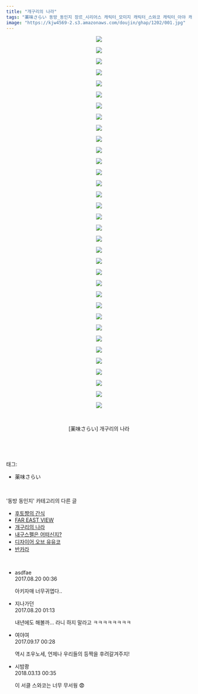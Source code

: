 ```yaml
---
title: "개구리의 나라"
tags: "薬味さらい 동방_동인지 장르_시리어스 캐릭터_모미지 캐릭터_스와코 캐릭터_아야 캐릭터_아키자매 캐릭터_카나코 캐릭터_히나"
image: "https://kjw4569-2.s3.amazonaws.com/doujin/ghap/1202/001.jpg"
---
```

<div class="article">
<p style="text-align: center; clear: none; float: none;"><img src="{{ site.imgserver9 }}/ghap/1202/001.jpg"/></p>
<p style="text-align: center; clear: none; float: none;"><img src="{{ site.imgserver9 }}/ghap/1202/002.jpg"/></p>
<p style="text-align: center; clear: none; float: none;"><img src="{{ site.imgserver9 }}/ghap/1202/003.jpg"/></p>
<p style="text-align: center; clear: none; float: none;"><img src="{{ site.imgserver9 }}/ghap/1202/004.jpg"/></p>
<p style="text-align: center; clear: none; float: none;"><img src="{{ site.imgserver9 }}/ghap/1202/005.jpg"/></p>
<p style="text-align: center; clear: none; float: none;"><img src="{{ site.imgserver9 }}/ghap/1202/006.jpg"/></p>
<p style="text-align: center; clear: none; float: none;"><img src="{{ site.imgserver9 }}/ghap/1202/007.jpg"/></p>
<p style="text-align: center; clear: none; float: none;"><img src="{{ site.imgserver9 }}/ghap/1202/008.jpg"/></p>
<p style="text-align: center; clear: none; float: none;"><img src="{{ site.imgserver9 }}/ghap/1202/009.jpg"/></p>
<p style="text-align: center; clear: none; float: none;"><img src="{{ site.imgserver9 }}/ghap/1202/010.jpg"/></p>
<p style="text-align: center; clear: none; float: none;"><img src="{{ site.imgserver9 }}/ghap/1202/011.jpg"/></p>
<p style="text-align: center; clear: none; float: none;"><img src="{{ site.imgserver9 }}/ghap/1202/012.jpg"/></p>
<p style="text-align: center; clear: none; float: none;"><img src="{{ site.imgserver9 }}/ghap/1202/013.jpg"/></p>
<p style="text-align: center; clear: none; float: none;"><img src="{{ site.imgserver9 }}/ghap/1202/014.jpg"/></p>
<p style="text-align: center; clear: none; float: none;"><img src="{{ site.imgserver9 }}/ghap/1202/015.jpg"/></p>
<p style="text-align: center; clear: none; float: none;"><img src="{{ site.imgserver9 }}/ghap/1202/016.jpg"/></p>
<p style="text-align: center; clear: none; float: none;"><img src="{{ site.imgserver9 }}/ghap/1202/017.jpg"/></p>
<p style="text-align: center; clear: none; float: none;"><img src="{{ site.imgserver9 }}/ghap/1202/018.jpg"/></p>
<p style="text-align: center; clear: none; float: none;"><img src="{{ site.imgserver9 }}/ghap/1202/019.jpg"/></p>
<p style="text-align: center; clear: none; float: none;"><img src="{{ site.imgserver9 }}/ghap/1202/020.jpg"/></p>
<p style="text-align: center; clear: none; float: none;"><img src="{{ site.imgserver9 }}/ghap/1202/021.jpg"/></p>
<p style="text-align: center; clear: none; float: none;"><img src="{{ site.imgserver9 }}/ghap/1202/022.jpg"/></p>
<p style="text-align: center; clear: none; float: none;"><img src="{{ site.imgserver9 }}/ghap/1202/023.jpg"/></p>
<p style="text-align: center; clear: none; float: none;"><img src="{{ site.imgserver9 }}/ghap/1202/024.jpg"/></p>
<p style="text-align: center; clear: none; float: none;"><img src="{{ site.imgserver9 }}/ghap/1202/025.jpg"/></p>
<p style="text-align: center; clear: none; float: none;"><img src="{{ site.imgserver9 }}/ghap/1202/026.jpg"/></p>
<p style="text-align: center; clear: none; float: none;"><img src="{{ site.imgserver9 }}/ghap/1202/027.jpg"/></p>
<p style="text-align: center; clear: none; float: none;"><img src="{{ site.imgserver9 }}/ghap/1202/028.jpg"/></p>
<p style="text-align: center; clear: none; float: none;"><img src="{{ site.imgserver9 }}/ghap/1202/029.jpg"/></p>
<p style="text-align: center; clear: none; float: none;"><img src="{{ site.imgserver9 }}/ghap/1202/030.jpg"/></p>
<p style="text-align: center; clear: none; float: none;"><img src="{{ site.imgserver9 }}/ghap/1202/031.jpg"/></p>
<p style="text-align: center; clear: none; float: none;"><img src="{{ site.imgserver9 }}/ghap/1202/032.jpg"/></p>
<p style="text-align: center; clear: none; float: none;"><img src="{{ site.imgserver9 }}/ghap/1202/033.jpg"/></p>
<p style="text-align: center; clear: none; float: none;"><img src="{{ site.imgserver9 }}/ghap/1202/034.jpg"/></p>
<p style="text-align: center; clear: none; float: none;"><br/></p>
<p style="text-align: center; clear: none; float: none;">[薬味さらい] 개구리의 나라</p>
<p><br/></p>
</div><br/>
<div class="tagTrail">
<p>태그: </p>
<ul>
<li>薬味さらい</li>
</ul>
</div><br/>
<div class="another">
<p>'동방 동인지' 카테고리의 다른 글</p>
<ul>
<li><a href="/ghap_1206">후토쨩의 간식</a></li>
<li><a href="/ghap_1203">FAR EAST VIEW</a></li>
<li><a href="/ghap_1202">개구리의 나라</a></li>
<li><a href="/ghap_1201">내구스펠은 어떠신지?</a></li>
<li><a href="/ghap_1200">디자이어 오브 유유코</a></li>
<li><a href="/ghap_1199">반카라</a></li>
</ul>
</div><br/>
<div class="cb_module cb_fluid">
<div class="cb_wrt cb_profile">
<div class="comment">
<ul>
<li class="cb_thumb_off" id="comment15063882">
<div class="cb_comment_area">
<div class="cb_info_area">
<div class="cb_section">
<span class="cb_nick_name">asdfae</span>
</div>
<div class="cb_section">
<span class="cb_date">2017.08.20 00:36 </span>
</div>
</div>
<div class="cb_dsc_comment">
<p class="cb_dsc">
											아키자매 너무귀엽다..
										</p>
</div>
</div></li>
<li class="cb_thumb_off" id="comment15063898">
<div class="cb_comment_area">
<div class="cb_info_area">
<div class="cb_section">
<span class="cb_nick_name">지나가던</span>
</div>
<div class="cb_section">
<span class="cb_date">2017.08.20 01:13 </span>
</div>
</div>
<div class="cb_dsc_comment">
<p class="cb_dsc">
											내년에도 해볼까... 라니 하지 말라고 ㅋㅋㅋㅋㅋㅋㅋㅋ
										</p>
</div>
</div></li>
<li class="cb_thumb_off" id="comment15084332">
<div class="cb_comment_area">
<div class="cb_info_area">
<div class="cb_section">
<span class="cb_nick_name">여야여</span>
</div>
<div class="cb_section">
<span class="cb_date">2017.09.17 00:28 </span>
</div>
</div>
<div class="cb_dsc_comment">
<p class="cb_dsc">
											역시 조우노세, 언제나 우리들의 등짝을 후려갈겨주지!
										</p>
</div>
</div></li>
<li class="cb_thumb_off" id="comment15218530">
<div class="cb_comment_area">
<div class="cb_info_area">
<div class="cb_section">
<span class="cb_nick_name">시밤쾅</span>
</div>
<div class="cb_section">
<span class="cb_date">2018.03.13 00:35 </span>
</div>
</div>
<div class="cb_dsc_comment">
<p class="cb_dsc">
											이 서클 스와코는 너무 무서웡 😨
										</p>
</div>
</div></li>
</ul>
</div>
</div><!-- commentList close -->
</div><br/>
